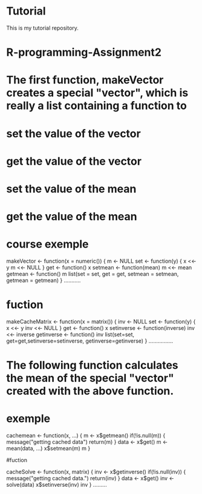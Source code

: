 # Tutorial

This is my tutorial repository.

# R-programming-Assignment2

# The first function, makeVector creates a special "vector", which is really a list containing a function to

# set the value of the vector
# get the value of the vector
# set the value of the mean
# get the value of the mean


# course exemple

makeVector <- function(x = numeric()) {
        m <- NULL
        set <- function(y) {
                x <<- y
                m <<- NULL
        }
        get <- function() x
        setmean <- function(mean) m <<- mean
        getmean <- function() m
        list(set = set, get = get,
             setmean = setmean,
             getmean = getmean)
}
...........

# fuction 

makeCacheMatrix <- function(x = matrix()) {
inv <- NULL
set <- function(y) {
x <<- y
inv <<- NULL
    }
get <- function() x
setinverse <- function(inverse) inv <<- inverse
getinverse <- function() inv
list(set=set, get=get,setinverse=setinverse, getinverse=getinverse)
}
................

# The following function calculates the mean of the special "vector" created with the above function.

# exemple

cachemean <- function(x, ...) {
        m <- x$getmean()
        if(!is.null(m)) {
                message("getting cached data")
                return(m)
        }
        data <- x$get()
        m <- mean(data, ...)
        x$setmean(m)
        m
}

#fuction 

cacheSolve <- function(x, matrix) {
inv <- x$getinverse()
if(!is.null(inv)) {
        message("getting cached data.")
return(inv)
    }
data <- x$get()
inv <- solve(data)
x$setinverse(inv)
inv
}
.........
